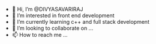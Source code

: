 - 👋 Hi, I’m @DIVYASAVARIRAJ
- 👀 I’m interested in front end development
- 🌱 I’m currently learning c++ and full stack development
- 💞️ I’m looking to collaborate on ...
- 📫 How to reach me ...

<!---
DIVYASAVARIRAJ/DIVYASAVARIRAJ is a ✨ special ✨ repository because its `README.md` (this file) appears on your GitHub profile.
You can click the Preview link to take a look at your changes.
--->
